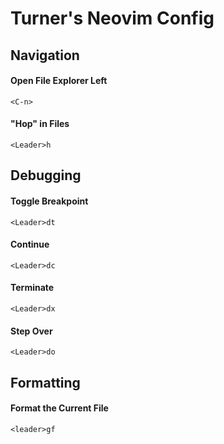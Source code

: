 # Turner's Neovim Config


## Navigation

#### Open File Explorer Left
`<C-n>`
#### "Hop" in Files
`<Leader>h`

## Debugging

#### Toggle Breakpoint
`<Leader>dt`
#### Continue
`<Leader>dc`
#### Terminate
`<Leader>dx`
#### Step Over
`<Leader>do`

## Formatting
#### Format the Current File
`<leader>gf`

